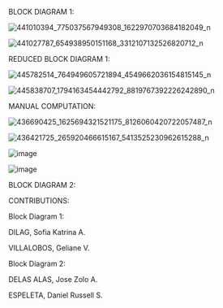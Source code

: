 
BLOCK DIAGRAM 1:

![441010394_775037567949308_1622970703684182049_n](https://github.com/trinadilag/CSE_BlockDiagramAlgebra_BSME_ME-4205_Group12_2024/assets/159035926/2462e4a1-0db8-4630-8938-3aa93258c4f2)

![441027787_654938950151168_3312107132526820712_n](https://github.com/trinadilag/CSE_BlockDiagramAlgebra_BSME_ME-4205_Group12_2024/assets/159035926/8de0f7fa-ea2b-4675-8434-4149003dd2df)

REDUCED BLOCK DIAGRAM 1:

![445782514_764949605721894_4549662036154815145_n](https://github.com/trinadilag/CSE_BlockDiagramAlgebra_BSME_ME-4205_Group12_2024/assets/159030152/89f3f5cf-4e52-4fee-aabb-b55a10b71954)

![445838707_1794163454442792_8819767392226242890_n](https://github.com/trinadilag/CSE_BlockDiagramAlgebra_BSME_ME-4205_Group12_2024/assets/159030152/15ae6211-c735-4ac9-ba78-d544d8011e56)

MANUAL COMPUTATION:

![436690425_1625694321521175_8126060420722057487_n](https://github.com/trinadilag/CSE_BlockDiagramAlgebra_BSME_ME-4205_Group12_2024/assets/159035926/ad251877-1350-446d-88b7-0d538eef96aa)

![436421725_265920466615167_5413525230962615288_n](https://github.com/trinadilag/CSE_BlockDiagramAlgebra_BSME_ME-4205_Group12_2024/assets/159035926/5da65512-f5c3-4342-be7a-65b5d378981d)

![image](https://github.com/trinadilag/CSE_BlockDiagramAlgebra_BSME_ME-4205_Group12_2024/assets/159030152/b55ed350-ca60-4c9d-bfda-525c1023c121)

![image](https://github.com/trinadilag/CSE_BlockDiagramAlgebra_BSME_ME-4205_Group12_2024/assets/159030152/62ea0006-7086-4cda-a196-a5596142dcc0)


BLOCK DIAGRAM 2:


CONTRIBUTIONS:

Block Diagram 1:

DILAG, Sofia Katrina A.

VILLALOBOS, Geliane V.


Block Diagram 2:

DELAS ALAS, Jose Zolo A.

ESPELETA, Daniel Russell S.
